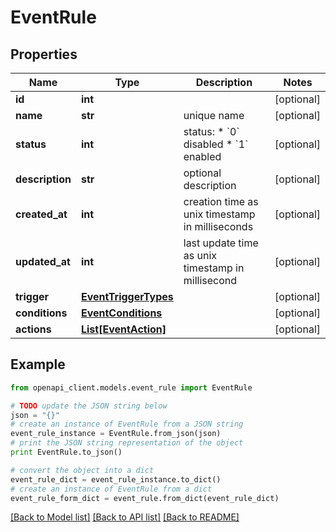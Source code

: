 # EventRule


## Properties
Name | Type | Description | Notes
------------ | ------------- | ------------- | -------------
**id** | **int** |  | [optional]
**name** | **str** | unique name | [optional]
**status** | **int** | status:   * &#x60;0&#x60; disabled   * &#x60;1&#x60; enabled  | [optional]
**description** | **str** | optional description | [optional]
**created_at** | **int** | creation time as unix timestamp in milliseconds | [optional]
**updated_at** | **int** | last update time as unix timestamp in millisecond | [optional]
**trigger** | [**EventTriggerTypes**](EventTriggerTypes.md) |  | [optional]
**conditions** | [**EventConditions**](EventConditions.md) |  | [optional]
**actions** | [**List[EventAction]**](EventAction.md) |  | [optional]

## Example

```python
from openapi_client.models.event_rule import EventRule

# TODO update the JSON string below
json = "{}"
# create an instance of EventRule from a JSON string
event_rule_instance = EventRule.from_json(json)
# print the JSON string representation of the object
print EventRule.to_json()

# convert the object into a dict
event_rule_dict = event_rule_instance.to_dict()
# create an instance of EventRule from a dict
event_rule_form_dict = event_rule.from_dict(event_rule_dict)
```
[[Back to Model list]](../README.md#documentation-for-models) [[Back to API list]](../README.md#documentation-for-api-endpoints) [[Back to README]](../README.md)
